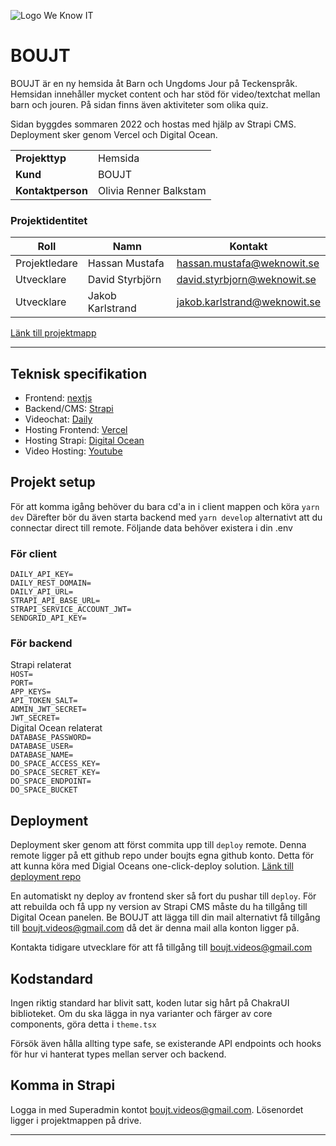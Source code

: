 
![Logo We Know IT](https://code.weknowit.se/logo.png)

# BOUJT
BOUJT är en ny hemsida åt Barn och Ungdoms Jour på Teckenspråk. Hemsidan innehåller mycket content och har stöd för video/textchat mellan barn och jouren. På sidan finns även aktiviteter som olika quiz. 

Sidan byggdes sommaren 2022 och hostas med hjälp av Strapi CMS. Deployment sker genom Vercel och Digital Ocean.

|||
| --- | --- |
| **Projekttyp** | Hemsida |
| **Kund** | BOUJT |
| **Kontaktperson** | Olivia Renner Balkstam |

### Projektidentitet
| Roll | Namn | Kontakt |
| --- | --- | --- |
| Projektledare | Hassan Mustafa | [hassan.mustafa@weknowit.se](mailto:hassan.mustafa@weknowit.se) |
| Utvecklare | David Styrbjörn | [david.styrbjorn@weknowit.se](mailto:david.styrbjorn@weknowit.se) |
| Utvecklare | Jakob Karlstrand | [jakob.karlstrand@weknowit.se](mailto:jakob.karlstrand@weknowit.se) |

[Länk till projektmapp](https://drive.google.com/drive/folders/1Xm0UfjGxjlzC_T4LDVzYVtYv1pdZjgob?usp=sharing)
___
## Teknisk specifikation
* Frontend: [nextjs](https://nextjs.org/)
* Backend/CMS: [Strapi](https://strapi.io/)
* Videochat: [Daily](https://www.daily.co/)
* Hosting Frontend: [Vercel](https://vercel.com/)
* Hosting Strapi: [Digital Ocean](https://www.digitalocean.com/)
* Video Hosting: [Youtube](https://www.youtube.com/)

## Projekt setup
För att komma igång behöver du bara cd'a in i client mappen och köra `yarn dev`
Därefter bör du även starta backend med `yarn develop` alternativt att du connectar direct till remote.
Följande data behöver existera i din .env
### För client
`DAILY_API_KEY=`</br>
`DAILY_REST_DOMAIN=`</br>
`DAILY_API_URL=`</br>
`STRAPI_API_BASE_URL=`</br>
`STRAPI_SERVICE_ACCOUNT_JWT=`</br>
`SENDGRID_API_KEY=`

### För backend
Strapi relaterat</br>
`HOST=`</br>
`PORT=`</br>
`APP_KEYS=`</br>
`API_TOKEN_SALT=`</br>
`ADMIN_JWT_SECRET=`</br>
`JWT_SECRET=`</br>
Digital Ocean relaterat<br/>
`DATABASE_PASSWORD=`</br>
`DATABASE_USER=`</br>
`DATABASE_NAME=`</br>
`DO_SPACE_ACCESS_KEY=`</br>
`DO_SPACE_SECRET_KEY=`</br>
`DO_SPACE_ENDPOINT=`</br>
`DO_SPACE_BUCKET`

## Deployment
Deployment sker genom att först commita upp till `deploy` remote. Denna remote ligger på ett github repo under boujts egna github konto. Detta för att kunna köra med Digial Oceans one-click-deploy solution.
[Länk till deployment repo](https://github.com/boujt/boujt-deployment) 

En automatiskt ny deploy av frontend sker så fort du pushar till `deploy`. För att rebuilda och få upp ny version av Strapi CMS måste du ha tillgång till Digital Ocean panelen. Be BOUJT att lägga till din mail alternativt få tillgång till boujt.videos@gmail.com då det är denna mail alla konton ligger på.

Kontakta tidigare utvecklare för att få tillgång till boujt.videos@gmail.com

## Kodstandard
Ingen riktig standard har blivit satt, koden lutar sig hårt på ChakraUI biblioteket. Om du ska lägga in nya varianter och färger av core components, göra detta i `theme.tsx`

Försök även hålla allting type safe, se existerande API endpoints och hooks för hur vi hanterat types mellan server och backend. 

## Komma in Strapi
Logga in med Superadmin kontot boujt.videos@gmail.com. Lösenordet ligger i projektmappen på drive. 

___